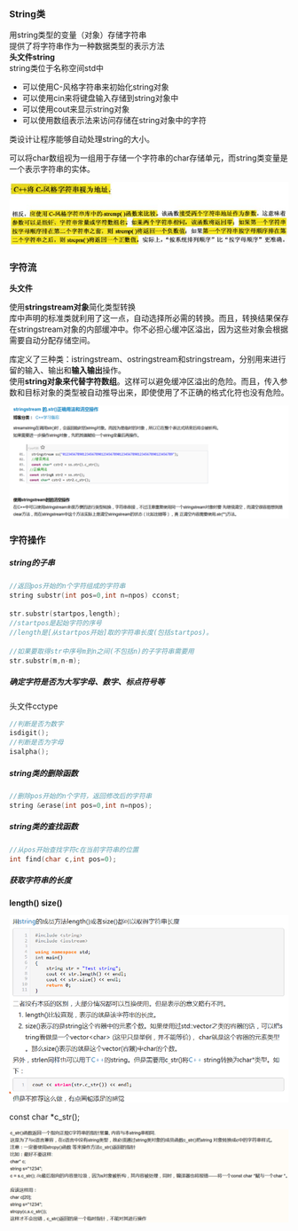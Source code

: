 ### String类

用string类型的变量（对象）存储字符串</br>
提供了将字符串作为一种数据类型的表示方法</br>
**头文件string**</br>
string类位于名称空间std中

- 可以使用C-风格字符串来初始化string对象
- 可以使用cin来将键盘输入存储到string对象中
- 可以使用cout来显示string对象
- 可以使用数组表示法来访问存储在string对象中的字符

类设计让程序能够自动处理string的大小。

可以将char数组视为一组用于存储一个字符串的char存储单元，而string类变量是一个表示字符串的实体。


![3](https://github.com/HaloAncy/Some-notes/blob/master/cpp/picture/3.jpg)


### 字符流

**头文件<sstream>**

使用**stringstream对象**简化类型转换</br>
<sstream>库中声明的标准类就利用了这一点，自动选择所必需的转换。而且，转换结果保存在stringstream对象的内部缓冲中。你不必担心缓冲区溢出，因为这些对象会根据需要自动分配存储空间。

<sstream>库定义了三种类：istringstream、ostringstream和stringstream，分别用来进行留的输入、输出和**输入输出**操作。</br>
<sstream>使用****string对象来代替字符数组****。这样可以避免缓冲区溢出的危险。而且，传入参数和目标对象的类型被自动推导出来，即使使用了不正确的格式化符也没有危险。

![9](https://github.com/HaloAncy/Some-notes/blob/master/cpp/picture/9.png)


### 字符操作

##### string的子串

```c++
//返回pos开始的n个字符组成的字符串
string substr(int pos=0,int n=npos) cconst;

str.substr(startpos,length);
//startpos是起始字符的序号
//length是[从startpos开始]取的字符串长度(包括startpos)。

//如果要取得str中序号m到n之间(不包括n)的子字符串需要用
str.substr(m,n-m);
```

##### 确定字符是否为大写字母、数字、标点符号等

头文件cctype
```c++
//判断是否为数字
isdigit();
//判断是否为字母
isalpha();
```

##### string类的删除函数

```c++
//删除pos开始的n个字符，返回修改后的字符串
string &erase(int pos=0,int n=npos);
```

##### string类的查找函数

```c++
//从pos开始查找字符c在当前字符串的位置
int find(char c,int pos=0);
```

##### 获取字符串的长度

**length() size()**

![10](https://github.com/HaloAncy/Some-notes/blob/master/cpp/picture/10.png)

const char *c_str();

![11](https://github.com/HaloAncy/Some-notes/blob/master/cpp/picture/11.png)